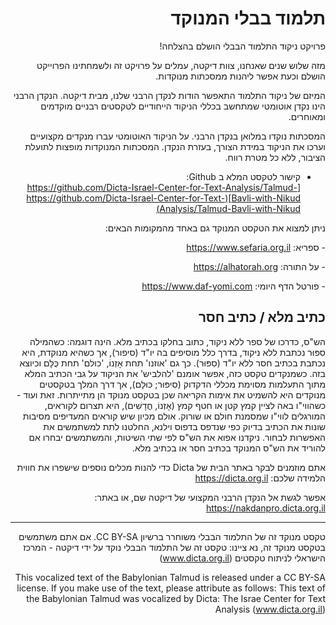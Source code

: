 <div dir="rtl">
    
# תלמוד בבלי המנוקד
פרויקט ניקוד התלמוד הבבלי הושלם בהצלחה! 

 מזה שלוש שנים שאנחנו, צוות דיקטה, עמלים על פרויקט זה ולשמחתינו הפרוייקט הושלם וכעת אפשר ליהנות ממסכתות מנוקדות. 
 
 המיזם של ניקוד התלמוד התאפשר הודות לנקדן הרבני שלנו, מבית דיקטה. הנקדן הרבני הינו נקדן אוטומטי שמתחשב בכללי הניקוד הייחודיים לטקסטים רבניים מוקדמים ומאוחרים.

 המסכתות נוקדו במלואן בנקדן הרבני. על הניקוד האוטומטי עברו מנקדים מקצועיים וערכו את הניקוד במידת הצורך, בעזרת הנקדן. המסכתות המנוקדות מופצות לתועלת הציבור, ללא כל מטרת רווח.

-   קישור לטקסט המלא ב Github:  
    [https://github.com/Dicta-Israel-Center-for-Text-Analysis/Talmud-Bavli-with-Nikud](https://github.com/Dicta-Israel-Center-for-Text-Analysis/Talmud-Bavli-with-Nikud)
    

ניתן למצוא את הטקסט המנוקד גם באחד מהמקומות הבאים:

&#x202b;-   ספריא: https://www.sefaria.org.il
    
&#x202b;-   על התורה: https://alhatorah.org
    
&#x202b;-   פורטל הדף היומי: https://www.daf-yomi.com
    


## כתיב מלא / כתיב חסר
הש"ס, כדרכו של ספר ללא ניקוד, כתוב בחלקו בכתיב מלא. הינה דוגמה: כשהמילה סִפּוּר נכתבת ללא ניקוד, בדרך כלל מוסיפים בה יו"ד (סיפור), אך כשהיא מנוקדת, היא נכתבת בכתיב חסר ללא יו"ד (סִפּוּר). כך גם 'אוזנו' תחת אָזְנוֹ, 'כולם' תחת כֻּלָּם וכיוצא בזה. כשמנקדים טקסט כזה, אפשר אומנם 'להלביש' את הניקוד על גבי הכתיב המלא מתוך התעלמות מסוימת מכללי הדקדוק (סִיפּוּר; כּוּלָּם), אך דרך המלך בטקסטים מנוקדים היא להשמיט את אימות הקריאה שכן בטקסט מנוקד הן מתייתרות. זאת ועוד - כשהווי"ו באה לציין קמץ קטן או חטף קמץ (אָזְנוֹ, חֳדָשִׁים), היא תצרום לקוראים, המורגלים לווי"ו שמסמנת חולם או שורוק. אולם מכיון שיש קוראים המעדיפים מסיבות שונות את הכתיב בדיוק כפי שנדפס בדפוס וילנא, החלטנו לתת למשתמשים את האפשרות לבחור. ניקדנו אפוא את הש"ס לפי שתי השיטות, והמשתמשים יבחרו אם להוריד את הש"ס המנוקד בכתיב חסר או בכתיב מלא.



 אתם מוזמנים לבקר באתר הבית של Dicta כדי להנות מכלים נוספים שישפרו את חווית הלמידה שלכם: https://dicta.org.il

אפשר לגשת אל הנקדן הרבני המקצועי של דיקטה שם, או באתר: https://nakdanpro.dicta.org.il

-----

טקסט מנוקד זה של התלמוד הבבלי משוחרר ברשיון CC BY-SA.
אם אתם משתמשים בטקסט מנוקד זה, נא ציינו: טקסט זה של התלמוד הבבלי נוקד על ידי דיקטה - המרכז הישראלי לניתוח טקסטים (www.dicta.org.il)

This vocalized text of the Babylonian Talmud is released under a CC BY-SA license.
If you make use of the text, please attribute as follows: This text of the Babylonian Talmud was vocalized by Dicta: The Israe Center for Text Analysis (www.dicta.org.il)

</div>
